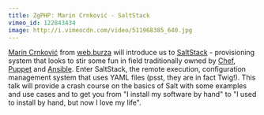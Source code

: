```yaml
---
title: ZgPHP: Marin Crnković - SaltStack
vimeo_id: 122843434
image: http://i.vimeocdn.com/video/511968385_640.jpg
---
```


[Marin Crnković](http://blog.anorgan.com/) from [web.burza](http://web.burza.hr/) will 
introduce us to [SaltStack](http://saltstack.com/) - provisioning system that looks to stir some fun in field 
traditionally owned by [Chef](https://www.chef.io/chef/), [Puppet](https://puppetlabs.com/) and 
[Ansible](http://www.ansible.com/home). Enter SaltStack, the remote execution, configuration management system 
that uses YAML files (psst, they are in fact Twig!). This talk will provide a crash course on the basics of Salt 
with some examples and use cases and to get you from "I install my software by hand" to "I used to install by hand, 
but now I love my life".